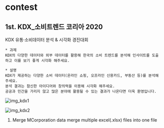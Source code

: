 # contest


## 1st. KDX_소비트렌드 코리아 2020   
KDX 유통·소비데이터 분석 & 시각화 경진대회  
```
* 과제  
KDX의 다양한 데이터와 외부 데이터를 활용해 한국의 소비 트렌드를 분석해 인사이트를 도출하고 이를 보기 좋게 시각화 해주세요.  

* 설명  
KDX가 제공하는 다양한 소비 데이터(온라인 쇼핑, 오프라인 신용카드, 부동산 등)를 분석해주세요.  
분석 결과는 참신한 아이디어와 창의력을 이용해 시각화 해주세요.  
공공과 민간을 가리지 않고 많은 분야에 활용될 수 있는 결과가 나온다면 더욱 환영입니다.  
```

![img_kdx1](./img/kdx_event1.png)

![img_kdx2](./img/kdx_evetn2.png)

1. Merge MCorporation data
merge multiple excel(.xlsx) files into one file
